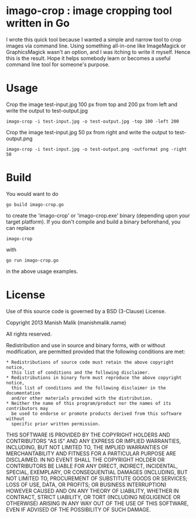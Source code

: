 imago-crop : image cropping tool written in Go
==============================================

I wrote this quick tool because I wanted a simple and narrow tool to crop images via command line. Using something all-in-one like ImageMagick or GraphicsMagick wasn't an option, and I was itching to write it myself. Hence this is the result. Hope it helps somebody learn or becomes a useful command line tool for someone's purpose.

Usage
=====

Crop the image test-input.jpg 100 px from top and 200 px from left and write the output to test-output.jpg

    imago-crop -i test-input.jpg -o test-output.jpg -top 100 -left 200

Crop the image test-input.jpg 50 px from right and write the output to test-output.png

    imago-crop -i test-input.jpg -o test-output.png -outformat png -right 50


Build
=====

You would want to do

    go build imago-crop.go

to create the 'imago-crop' or 'imago-crop.exe' binary (depending upon your target platform). If you don't compile and build a binary beforehand, you can replace

    imago-crop

with

    go run imago-crop.go

in the above usage examples.

License
=======

Use of this source code is governed by a BSD (3-Clause) License.

Copyright 2013 Manish Malik (manishmalik.name)

All rights reserved.
    
Redistribution and use in source and binary forms, with or without
modification, are permitted provided that the following conditions are met:

    * Redistributions of source code must retain the above copyright notice,
      this list of conditions and the following disclaimer.
    * Redistributions in binary form must reproduce the above copyright notice,
      this list of conditions and the following disclaimer in the documentation
      and/or other materials provided with the distribution.
    * Neither the name of this program/product nor the names of its contributors may
      be used to endorse or promote products derived from this software without
      specific prior written permission.

THIS SOFTWARE IS PROVIDED BY THE COPYRIGHT HOLDERS AND CONTRIBUTORS "AS IS" AND
ANY EXPRESS OR IMPLIED WARRANTIES, INCLUDING, BUT NOT LIMITED TO, THE IMPLIED
WARRANTIES OF MERCHANTABILITY AND FITNESS FOR A PARTICULAR PURPOSE ARE
DISCLAIMED. IN NO EVENT SHALL THE COPYRIGHT HOLDER OR CONTRIBUTORS BE LIABLE FOR
ANY DIRECT, INDIRECT, INCIDENTAL, SPECIAL, EXEMPLARY, OR CONSEQUENTIAL DAMAGES
(INCLUDING, BUT NOT LIMITED TO, PROCUREMENT OF SUBSTITUTE GOODS OR SERVICES;
LOSS OF USE, DATA, OR PROFITS; OR BUSINESS INTERRUPTION) HOWEVER CAUSED AND ON
ANY THEORY OF LIABILITY, WHETHER IN CONTRACT, STRICT LIABILITY, OR TORT
(INCLUDING NEGLIGENCE OR OTHERWISE) ARISING IN ANY WAY OUT OF THE USE OF THIS
SOFTWARE, EVEN IF ADVISED OF THE POSSIBILITY OF SUCH DAMAGE.
